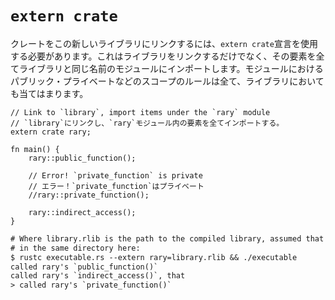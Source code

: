 # `extern crate`

<!--
To link a crate to this new library, the `extern crate` declaration must be
used. This will not only link the library, but also import all its items under
a module named the same as the library. The visibility rules that apply to
modules also apply to libraries.
-->
クレートをこの新しいライブラリにリンクするには、`extern crate`宣言を使用する必要があります。これはライブラリをリンクするだけでなく、その要素を全てライブラリと同じ名前のモジュールにインポートします。モジュールにおけるパブリック・プライベートなどのスコープのルールは全て、ライブラリにおいても当てはまります。

```rust,ignore
// Link to `library`, import items under the `rary` module
// `library`にリンクし、`rary`モジュール内の要素を全てインポートする。
extern crate rary;

fn main() {
    rary::public_function();

    // Error! `private_function` is private
    // エラー！`private_function`はプライベート
    //rary::private_function();

    rary::indirect_access();
}
```

```txt
# Where library.rlib is the path to the compiled library, assumed that it's
# in the same directory here:
$ rustc executable.rs --extern rary=library.rlib && ./executable
called rary's `public_function()`
called rary's `indirect_access()`, that
> called rary's `private_function()`
```
